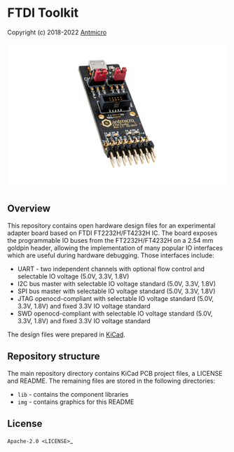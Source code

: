 # FTDI Toolkit

Copyright (c) 2018-2022 [Antmicro](https://www.antmicro.com)

![visualization](img/antmicro-ftdi-toolkit.jpg )

## Overview

This repository contains open hardware design files for an experimental adapter board based on FTDI FT2232H/FT4232H IC.
The board exposes the programmable IO buses from the FT2232H/FT4232H on a 2.54 mm goldpin header, allowing the implementation of many popular IO interfaces which are useful during hardware debugging.
Those interfaces include:

* UART - two independent channels with optional flow control and selectable IO voltage (5.0V, 3.3V, 1.8V) 
* I2C bus master with selectable IO voltage standard (5.0V, 3.3V, 1.8V)
* SPI bus master with selectable IO voltage standard (5.0V, 3.3V, 1.8V)
* JTAG openocd-compliant with selectable IO voltage standard (5.0V, 3.3V, 1.8V) and fixed 3.3V IO voltage standard
* SWD openocd-compliant with selectable IO voltage standard (5.0V, 3.3V, 1.8V) and fixed 3.3V IO voltage standard

The design files were prepared in [KiCad](https://www.kicad.org/).

## Repository structure

The main repository directory contains KiCad PCB project files, a LICENSE and README.
The remaining files are stored in the following directories:

* ``lib`` - contains the component libraries
* ``img`` - contains graphics for this README

## License

`Apache-2.0 <LICENSE>`_

